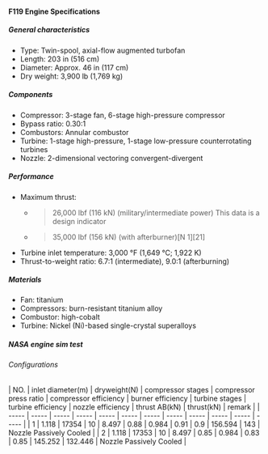 #### F119 Engine Specifications
##### General characteristics
- Type: Twin-spool, axial-flow augmented turbofan
- Length: 203 in (516 cm)
- Diameter: Approx. 46 in (117 cm)
- Dry weight: 3,900 lb (1,769 kg)
##### Components
- Compressor: 3-stage fan, 6-stage high-pressure compressor
- Bypass ratio: 0.30:1
- Combustors: Annular combustor
- Turbine: 1-stage high-pressure, 1-stage low-pressure counterrotating turbines
- Nozzle: 2-dimensional vectoring convergent-divergent
##### Performance
 - Maximum thrust:
   - >26,000 lbf (116 kN) (military/intermediate power) This data is a design indicator
   - >35,000 lbf (156 kN) (with afterburner)[N 1][21]
 - Turbine inlet temperature: 3,000 °F (1,649 °C; 1,922 K)
 - Thrust-to-weight ratio: 6.7:1 (intermediate), 9.0:1 (afterburning)
##### Materials
  - Fan: titanium
  - Compressors: burn-resistant titanium alloy
  - Combustor: high-cobalt
  - Turbine: Nickel (Ni)-based single-crystal superalloys

##### NASA engine sim test
###### Configurations
| NO. | inlet diameter(m) | dryweight(N) | compressor stages | compressor press ratio | compressor efficiency | burner efficiency | turbine stages | turbine efficiency | nozzle efficiency | thrust AB(kN) | thrust(kN) | remark |
| ----- | ----- | ----- | ----- | ----- | ----- | ----- | ----- | ----- | ----- | ----- | ----- |
| 1 | 1.118 | 17354 | 10 | 8.497 | 0.88 | 0.984 | 0.91 | 0.9 | 156.594 | 143 | Nozzle Passively Cooled |
| 2 | 1.118 | 17353 | 10 | 8.497 | 0.85 | 0.984 | 0.83 | 0.85 | 145.252 | 132.446 | Nozzle Passively Cooled |
